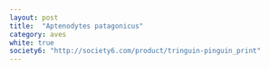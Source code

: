 ```yaml
---
layout: post
title:  "Aptenodytes patagonicus"
category: aves
white: true
society6: "http://society6.com/product/tringuin-pinguin_print"
---
```



